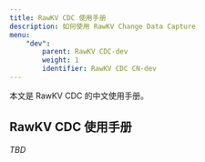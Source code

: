 ```yaml
---
title: RawKV CDC 使用手册
description: 如何使用 RawKV Change Data Capture
menu:
    "dev":
        parent: RawKV CDC-dev
        weight: 1
        identifier: RawKV CDC CN-dev
---
```


本文是 RawKV CDC 的中文使用手册。

## RawKV CDC 使用手册

*TBD*
